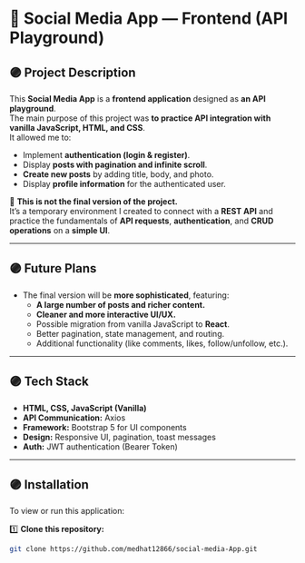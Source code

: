# 🌟 Social Media App — Frontend (API Playground)

## 🟣 Project Description

This **Social Media App** is a **frontend application** designed as **an API playground**.  
The main purpose of this project was **to practice API integration with vanilla JavaScript, HTML, and CSS**.  
It allowed me to:

- Implement **authentication (login & register)**.
- Display **posts with pagination and infinite scroll**.
- **Create new posts** by adding title, body, and photo.
- Display **profile information** for the authenticated user.

🚀 **This is not the final version of the project.**  
It’s a temporary environment I created to connect with a **REST API** and practice the fundamentals of **API requests**, **authentication**, and **CRUD operations** on a **simple UI**.

---

## 🟣 Future Plans

- The final version will be **more sophisticated**, featuring:
  - **A large number of posts and richer content.**
  - **Cleaner and more interactive UI/UX.**
  - Possible migration from vanilla JavaScript to **React**.
  - Better pagination, state management, and routing.
  - Additional functionality (like comments, likes, follow/unfollow, etc.).

---

## 🟣 Tech Stack

- **HTML, CSS, JavaScript (Vanilla)**
- **API Communication:** Axios
- **Framework:** Bootstrap 5 for UI components
- **Design:** Responsive UI, pagination, toast messages
- **Auth:** JWT authentication (Bearer Token)

---

## 🟣 Installation

To view or run this application:

1️⃣ **Clone this repository:**

```bash
git clone https://github.com/medhat12866/social-media-App.git
